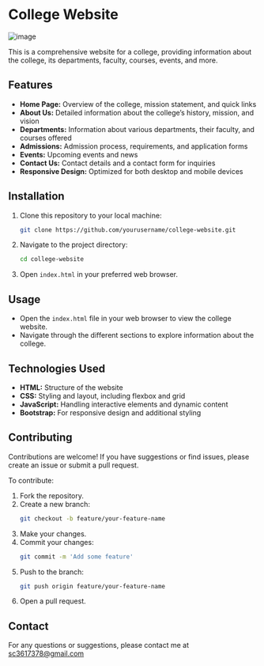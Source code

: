 # College Website
![image](https://github.com/user-attachments/assets/058c6112-c18b-4065-a1cb-47b27af898e0)

This is a comprehensive website for a college, providing information about the college, its departments, faculty, courses, events, and more.


## Features

- **Home Page:** Overview of the college, mission statement, and quick links
- **About Us:** Detailed information about the college’s history, mission, and vision
- **Departments:** Information about various departments, their faculty, and courses offered
- **Admissions:** Admission process, requirements, and application forms
- **Events:** Upcoming events and news
- **Contact Us:** Contact details and a contact form for inquiries
- **Responsive Design:** Optimized for both desktop and mobile devices

## Installation

1. Clone this repository to your local machine:
    ```sh
    git clone https://github.com/yourusername/college-website.git
    ```

2. Navigate to the project directory:
    ```sh
    cd college-website
    ```

3. Open `index.html` in your preferred web browser.

## Usage

- Open the `index.html` file in your web browser to view the college website.
- Navigate through the different sections to explore information about the college.

## Technologies Used

- **HTML:** Structure of the website
- **CSS:** Styling and layout, including flexbox and grid
- **JavaScript:** Handling interactive elements and dynamic content
- **Bootstrap:** For responsive design and additional styling


## Contributing

Contributions are welcome! If you have suggestions or find issues, please create an issue or submit a pull request.

To contribute:

1. Fork the repository.
2. Create a new branch:
    ```sh
    git checkout -b feature/your-feature-name
    ```
3. Make your changes.
4. Commit your changes:
    ```sh
    git commit -m 'Add some feature'
    ```
5. Push to the branch:
    ```sh
    git push origin feature/your-feature-name
    ```
6. Open a pull request.

## Contact

For any questions or suggestions, please contact me at sc3617378@gmail.com

